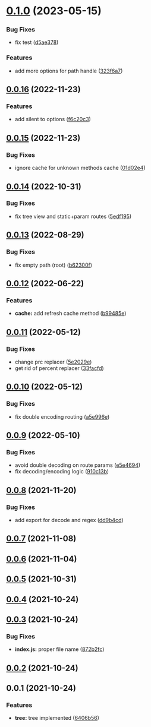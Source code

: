 # [0.1.0](https://github.com/prostojs/router/compare/v0.0.16...v0.1.0) (2023-05-15)


### Bug Fixes

* fix test ([d5ae378](https://github.com/prostojs/router/commit/d5ae3787aee3a4e62b267d0eb2b911692345e4e5))


### Features

* add more options for path handle ([323f6a7](https://github.com/prostojs/router/commit/323f6a70d7ecbff57baf07cca2dd6b641454eaf7))



## [0.0.16](https://github.com/prostojs/router/compare/v0.0.15...v0.0.16) (2022-11-23)


### Features

* add silent to options ([f6c20c3](https://github.com/prostojs/router/commit/f6c20c3af82a6e3b95b355199252dc782939213f))



## [0.0.15](https://github.com/prostojs/router/compare/v0.0.14...v0.0.15) (2022-11-23)


### Bug Fixes

* ignore cache for unknown methods cache ([01d02e4](https://github.com/prostojs/router/commit/01d02e4d9315c7dc2aa0b404abb522404c82f5e3))



## [0.0.14](https://github.com/prostojs/router/compare/v0.0.13...v0.0.14) (2022-10-31)


### Bug Fixes

* fix tree view and static+param routes ([5edf195](https://github.com/prostojs/router/commit/5edf195bcab77e731a5613fb6e75a757dee3adbc))



## [0.0.13](https://github.com/prostojs/router/compare/v0.0.12...v0.0.13) (2022-08-29)


### Bug Fixes

* fix empty path (root) ([b62300f](https://github.com/prostojs/router/commit/b62300fbbb5077d2c5b33b586948eabf3a9fa986))



## [0.0.12](https://github.com/prostojs/router/compare/v0.0.11...v0.0.12) (2022-06-22)


### Features

* **cache:** add refresh cache method ([b99485e](https://github.com/prostojs/router/commit/b99485ec74648f08e8d5a55bf67c3b79acbc9667))



## [0.0.11](https://github.com/prostojs/router/compare/v0.0.10...v0.0.11) (2022-05-12)


### Bug Fixes

* change prc replacer ([5e2029e](https://github.com/prostojs/router/commit/5e2029e0a8f803adfca582356c30b5b3fe5216ca))
* get rid of percent replacer ([33facfd](https://github.com/prostojs/router/commit/33facfdba574125c1bf77c6411eb39505dc759c1))



## [0.0.10](https://github.com/prostojs/router/compare/v0.0.9...v0.0.10) (2022-05-12)


### Bug Fixes

* fix double encoding routing ([a5e996e](https://github.com/prostojs/router/commit/a5e996e0d04410bf4d8520f8a8a6cb29cb5a42ea))



## [0.0.9](https://github.com/prostojs/router/compare/v0.0.8...v0.0.9) (2022-05-10)


### Bug Fixes

* avoid double decoding on route params ([e5e4694](https://github.com/prostojs/router/commit/e5e46940b0af2846a5d4464b243be7381fa4fe4d))
* fix decoding/encoding logic ([910c13b](https://github.com/prostojs/router/commit/910c13b037c753813dca04eac8007ef6ab983902))



## [0.0.8](https://github.com/prostojs/router/compare/v0.0.7...v0.0.8) (2021-11-20)


### Bug Fixes

* add export for decode and regex ([dd9b4cd](https://github.com/prostojs/router/commit/dd9b4cdfa69f16bfc3c9184d17f1661a52ab7921))



## [0.0.7](https://github.com/prostojs/router/compare/v0.0.6...v0.0.7) (2021-11-08)



## [0.0.6](https://github.com/prostojs/router/compare/v0.0.5...v0.0.6) (2021-11-04)



## [0.0.5](https://github.com/prostojs/router/compare/v0.0.4...v0.0.5) (2021-10-31)



## [0.0.4](https://github.com/prostojs/router/compare/v0.0.3...v0.0.4) (2021-10-24)



## [0.0.3](https://github.com/prostojs/router/compare/v0.0.2...v0.0.3) (2021-10-24)


### Bug Fixes

* **index.js:** proper file name ([872b2fc](https://github.com/prostojs/router/commit/872b2fc0fbce42780cd4a88862612a1b72e81ddd))



## [0.0.2](https://github.com/prostojs/router/compare/v0.0.1...v0.0.2) (2021-10-24)



## 0.0.1 (2021-10-24)


### Features

* **tree:** tree implemented ([6406b56](https://github.com/prostojs/router/commit/6406b563a34b0db6f02180d4d663d2cf6f863c01))



